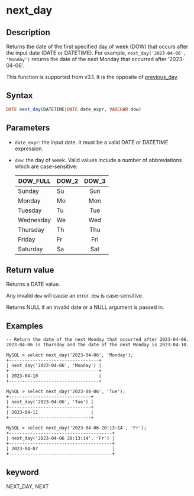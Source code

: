 ---
---

# next_day

## Description

Returns the date of the first specified day of week (DOW) that occurs after the input date (DATE or DATETIME). For example, `next_day('2023-04-06', 'Monday')` returns the date of the next Monday that occurred after '2023-04-06'.

This function is supported from v3.1. It is the opposite of [previous_day](./previous_day.md).

## Syntax

```SQL
DATE next_day(DATETIME|DATE date_expr, VARCHAR dow)
```

## Parameters

- `date_expr`: the input date. It must be a valid DATE or DATETIME expression.
- `dow`: the day of week. Valid values include a number of abbreviations which are case-sensitive:
  
  | DOW_FULL  | DOW_2 | DOW_3 |
  | --------- | ----- |:-----:|
  | Sunday    | Su    | Sun   |
  | Monday    | Mo    | Mon   |
  | Tuesday   | Tu    | Tue   |
  | Wednesday | We    | Wed   |
  | Thursday  | Th    | Thu   |
  | Friday    | Fr    | Fri   |
  | Saturday  | Sa    | Sat   |

## Return value

Returns a DATE value.

Any invalid `dow` will cause an error. `dow` is case-sensitive.

Returns NULL if an invalid date or a NULL argument is passed in.

## Examples

```Plain
-- Return the date of the next Monday that occurred after 2023-04-06. 2023-04-06 is Thursday and the date of the next Monday is 2023-04-10.

MySQL > select next_day('2023-04-06', 'Monday');
+----------------------------------+
| next_day('2023-04-06', 'Monday') |
+----------------------------------+
| 2023-04-10                       |
+----------------------------------+

MySQL > select next_day('2023-04-06', 'Tue');
+-------------------------------+
| next_day('2023-04-06', 'Tue') |
+-------------------------------+
| 2023-04-11                    |
+-------------------------------+

MySQL > select next_day('2023-04-06 20:13:14', 'Fr');
+---------------------------------------+
| next_day('2023-04-06 20:13:14', 'Fr') |
+---------------------------------------+
| 2023-04-07                            |
+---------------------------------------+
```

## keyword

NEXT_DAY, NEXT
